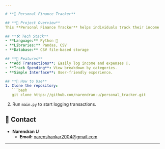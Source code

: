 ```yaml
---

# **💼 Personal Finance Tracker**

## **📌 Project Overview**
This **Personal Finance Tracker** helps individuals track their income and expenses, providing a detailed overview of their financial health. 🏦 With features like data entry, tracking expenses, and visualizing financial trends, it simplifies managing personal finances.

## **🛠 Tech Stack**
- **Language:** Python 🐍
- **Libraries:** Pandas, CSV
- **Database:** CSV file-based storage

## **🚀 Features**
- **Add Transactions**: Easily log income and expenses 💸.
- **Track Spending**: View breakdown by categories.
- **Simple Interface**: User-friendly experience.

## **📂 How to Use**
1. Clone the repository:
   ```bash
   git clone https://github.com/narendran-u/personal_tracker.git
   ```
2. Run `main.py` to start logging transactions.

## **📧 Contact**
- **Narendran U**  
  - **Email:** [narenshankar2004@gmail.com](mailto:narenshankar2004@gmail.com)

--- 
```

